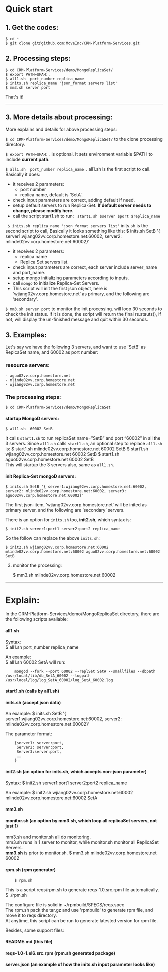 
# Quick start

## 1. Get the codes:

    $ cd ~
    $ git clone git@github.com:MoveInc/CRM-Platform-Services.git

## 2. Processing steps:

    $ cd CRM-Platform-Services/demo/MongoReplicaSet/
    $ export PATH=$PAH:.
    $ all1.sh  port_number replica_name 
    $ inits.sh replica_name 'json_format servers list'
    $ mm3.sh server port

That's it!

---------------------------------------------------------------------------

## 3. More details about processing:

More explains and details for above processing steps:

` $ cd CRM-Platform-Services/demo/MongoReplicaSet/ ` to the clone processing directory.

` $ export PATH=$PAH:. ` is optional. It sets environment variable $PATH to include **current path**.

` $ all1.sh  port_number replica_name  `.
all1.sh is the first script to call. Basically it does:
* it receives 2 parameters:
  + port number
  + replica name, default is 'SetA'.
* check input parameters are correct, adding default if need.
* setup default servers to run Replica-Set. **If default server needs to change, please modify here.**
* call the script start1.sh to run: ` start1.sh $server $port $replica_name`


` $ inits.sh replica_name 'json_format servers list'`
inits.sh is the second script to call, Basically it looks something like this:
    $ inits.sh SetB '{ server1:wjiang02vv.corp.homestore.net:60002, server2: mlinde02vv.corp.homestore.net:60002}'
* it receives 2 parameters:
  + replica name
  + Replica Set servers list.
* check input parameters are correct, each server include server_name and port_name.
* setup mongo initializing parameters according to inputs.
* call `mongo` to initialize Replica-Set Servers.
* This script will init the first json object, here is ‘wjiang02vv.corp.homestore.net’ as primary, and the following are ‘secondary’.

` $ mm3.sh server port ` to monitor the init processing.
will loop 30 seconds to check the init status.
If it is done, the script will return the final rs.stauts(), if not, will display the un-finished message and quit within 30 seconds.


## 3. Examples:

Let's say we have the following 3 servers, and want to use 'SetB' as ReplcaSet name, and  60002 as port number:

### resource servers:
    - aguo02vv.corp.homestore.net
    - mlinde02vv.corp.homestore.net
    - wjiang02vv.corp.homestore.net 
  
### The processing steps:

    $ cd CRM-Platform-Services/demo/MongoReplicaSet

#### startup MongoD servers:

    $ all1.sh  60002 SetB 

It calls `start1.sh` to run replicaSet name=”SetB” and port “60002” in all the 3 servers. 
Since `all1.sh` calls `start1.sh`, an optional step to replace `all1.sh` is:
    $ start1.sh mlinde02vv.corp.homestore.net 60002 SetB
    $ start1.sh wjiang02vv.corp.homestore.net 60002 SetB
    $ start1.sh aguo02vv.corp.homestore.net 60002 SetB  
This will startup the 3 servers also, same as `all1.sh`.

#### init Replica-Set mongoD servers:

    $ inits.sh SetB '{ server1:wjiang02vv.corp.homestore.net:60002, server2: mlinde02vv.corp.homestore.net:60002, server3: aguo02vv.corp.homestore.net:60002}'

The first json-item, ‘wjiang02vv.corp.homestore.net’ will be inited as primary server, and the following are ‘secondary’ servers.

There is an option for `inits.sh` too, **init2.sh**, which syntax is:

    $ init2.sh server1:port1 server2:port2 replica_name

So the follow can replace the above `inits.sh`:

    $ init2.sh wjiang02vv.corp.homestore.net:60002 mlinde02vv.corp.homestore.net:60002 aguo02vv.corp.homestore.net:60002 SetB

3. monitor the processing:

    $ mm3.sh mlinde02vv.corp.homestore.net 60002 

---------------------------------------------------------------------------

# Explain:

In the CRM-Platform-Services/demo/MongoReplicaSet directory, there are the following scripts available:

#### all1.sh

Syntax:  
		$ all1.sh port_number replica_name

An example:  
		$ all1.sh 60002 SetA
will run:

		mongod --fork --port 60002 --replSet SetA --smallfiles --dbpath /usr/local/lib/db_SetA_60002 --logpath /usr/local/log/log_SetA_60002/log_SetA_60002.log

#### start1.sh (calls by all1.sh)

#### inits.sh (accept json data)

An example:
		$ inits.sh SetB '{ server1:wjiang02vv.corp.homestore.net:60002, server2: mlinde02vv.corp.homestore.net:60002}'

The parameter format:

		{server1: server:port,
		 Server2: server:port,
		 Server3:server:port,
		 ……
		}

#### init2.sh (an option for inits.sh, which accepts non-json parameter)

Syntax:
    	$ init2.sh server1:port1 server2:port2 replica_name

An example:
    	$ init2.sh wjiang02vv.corp.homestore.net:60002 mlinde02vv.corp.homestore.net:60002 SetA

#### mm3.sh

#### monitor.sh (an option by mm3.sh, which loop all replicaSet servers, not just 1)

mm3.sh and monitor.sh all do monitoring.  
mm3.sh runs in 1 server to monitor, while monitor.sh monitor all ReplicaSet Servers.   
**mm3.sh** is prior to monitor.sh. 
		$ mm3.sh  mlinde02vv.corp.homestore.net 60002

#### rpm.sh (rpm generator)
		$ rpm.sh

This is a script reqs/rpm.sh to generate reqs-1.0.src.rpm file automatically.
		$ ./rpm.sh

The configure file is solid in ~/rpmbuild/SPECS/reqs.spec  
The rpm.sh pack the tar.gz and use 'rpmbuild' to generate rpm file, and move it to reqs directory.  
At anytime, this script can be run to generate latested version for rpm file. 

Besides, some support files:

#### README.md (this file)
#### reqs-1.0-1.el6.src.rpm (rpm.sh generated package)
#### server.json (an example of how the inits.sh input parameter looks like)

